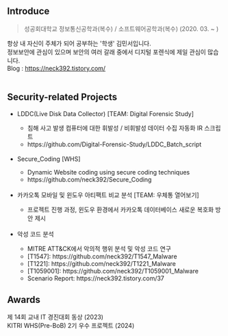 ## Introduce
> 성공회대학교 정보통신공학과(복수) / 소프트웨어공학과(복수) (2020. 03. ~ )<br>

항상 내 자신이 주체가 되어 공부하는 '학생' 김민서입니다.<br>
정보보안에 관심이 있으며 보안의 여러 갈래 중에서 디지털 포렌식에 제일 관심이 많습니다.<br>
Blog : https://neck392.tistory.com/
<br><br>

## Security-related Projects
<ul>
  <li>LDDC(Live Disk Data Collector) [TEAM: Digital Forensic Study]</li>
    <ul>
      <li>침해 사고 발생 컴퓨터에 대한 휘발성 / 비휘발성 데이터 수집 자동화 IR 스크립트</li>
      <li>https://github.com/Digital-Forensic-Study/LDDC_Batch_script</li>
    </ul><br>
    <li>Secure_Coding [WHS]</li>
      <ul>
        <li>Dynamic Website coding using secure coding techniques</li>
        <li>https://github.com/neck392/Secure_Coding</li>
      </ul><br>
    <li>카카오톡 모바일 및 윈도우 아티팩트 비교 분석 [TEAM: 우체통 열어보기]</li>
      <ul>
        <li>프로젝트 진행 과정, 윈도우 환경에서 카카오톡 데이터베이스 새로운 복호화 방안 제시 </li>
      </ul><br>
    <li>악성 코드 분석</li>
      <ul>
        <li>MITRE ATT&CK에서 악의적 행위 분석 및 악성 코드 연구</li>
        <li>[T1547]: https://github.com/neck392/T1547_Malware</li>
        <li>[T1221]: https://github.com/neck392/T1221_Malware</li>
        <li>[T1059001]: https://github.com/neck392/T1059001_Malware</li>
        <li>Scenario Report: https://neck392.tistory.com/37</li>
      </ul>
</ul>

## Awards
제 14회 교내 IT 경진대회 동상 (2023)<br>
KITRI WHS(Pre-BoB) 2기 우수 프로젝트 (2024)<br>
